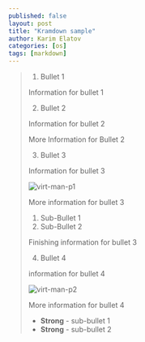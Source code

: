 ```yaml
---
published: false
layout: post
title: "Kramdown sample"
author: Karim Elatov
categories: [os]
tags: [markdown]
---
```

>  1. Bullet 1
> 
>	Information for bullet 1
> 
>  2. Bullet 2
> 
>	Information for bullet 2
>
>	More Information for Bullet 2
> 
>  3. Bullet 3
> 
>	Information for bullet 3
> 
>	![virt-man-p1](https://my.cloudme.com/v1/ws/:elatov/:blog_pics/rhce_p22/virt-man-p1.png)
> 
>	More information for bullet 3
> 
>	1. Sub-Bullet 1
>	2. Sub-Bullet 2
> 	
>	Finishing information for bullet 3
> 
>  4. Bullet 4
> 
>	information for bullet 4
> 
>	![virt-man-p2](https://my.cloudme.com/v1/ws/:elatov/:blog_pics/rhce_p22/virt-man-p2.png)
> 
>	More information for bullet 4
> 
>	- **Strong** - sub-bullet 1
>	- **Strong** - sub-bullet 2
